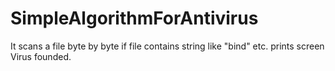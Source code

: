 SimpleAlgorithmForAntivirus
===========================

It scans a file byte by byte if file contains string like "bind" etc. prints screen Virus founded.
